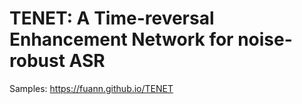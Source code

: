 # TENET: A Time-reversal Enhancement Network for noise-robust ASR

Samples: https://fuann.github.io/TENET

